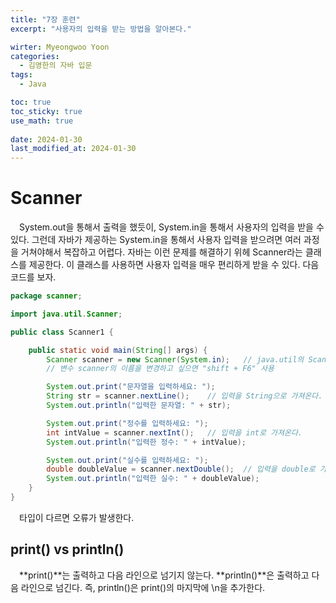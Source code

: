 ```yaml
---
title: "7장 훈련"
excerpt: "사용자의 입력을 받는 방법을 알아본다."

wirter: Myeongwoo Yoon
categories:
  - 김영한의 자바 입문
tags:
  - Java

toc: true
toc_sticky: true
use_math: true
 
date: 2024-01-30
last_modified_at: 2024-01-30
---
```


Scanner
======
　System.out을 통해서 출력을 했듯이, System.in을 통해서 사용자의 입력을 받을 수 있다. 그런데 자바가 제공하는 System.in을 통해서 사용자 입력을 받으려면 여러 과정을 거쳐야해서 복잡하고 어렵다. 자바는 이런 문제를 해결하기 위헤 Scanner라는 클래스를 제공한다. 이 클래스를 사용하면 사용자 입력을 매우 편리하게 받을 수 있다. 다음 코드를 보자.

```java
package scanner;

import java.util.Scanner;

public class Scanner1 {

    public static void main(String[] args) {
        Scanner scanner = new Scanner(System.in);   // java.util의 Scanner을 사용, 변수: scanner, Scanner는 System.in을 사용해서 사용자의 입력을 편리하게 받도록 도와준다.
        // 변수 scanner의 이름을 변경하고 싶으면 "shift + F6" 사용

        System.out.print("문자열을 입력하세요: ");
        String str = scanner.nextLine();    // 입력을 String으로 가져온다. scanner.nextLine()은 엔터(\n)를 입력할 때 까지 문자를 가져온다.
        System.out.println("입력한 문자열: " + str);

        System.out.print("정수를 입력하세요: ");
        int intValue = scanner.nextInt();   // 입력을 int로 가져온다.
        System.out.println("입력한 정수: " + intValue);

        System.out.print("실수를 입력하세요: ");
        double doubleValue = scanner.nextDouble();  // 입력을 double로 가져온다.
        System.out.println("입력한 실수: " + doubleValue);
    }
}
```

　타입이 다르면 오류가 발생한다.

print() vs println()
------
　**print()**는 출력하고 다음 라인으로 넘기지 않는다. **println()**은 출력하고 다음 라인으로 넘긴다. 즉, println()은 print()의 마지막에 \n을 추가한다.